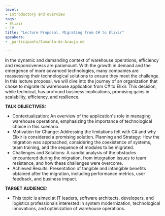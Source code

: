 ```yaml
---
level:
- Introductory and overview
tags:
- Elixir
- C#
title: "Lecture Proposal. Migrating from C# to Elixir"
speakers:
- _participants/Samanta-de-Araujo.md

---
```

In the dynamic and demanding context of warehouse operations, efficiency and responsiveness are paramount. With the growth in demand and the emergence of more advanced technologies, many companies are reassessing their technological solutions to ensure they meet the challenge.
In this lecture proposal, we will dive into the journey of an organization that chose to migrate its warehouse application from C# to Elixir. This decision, while technical, has profound business implications, promising gains in scalability, efficiency, and resilience.

**TALK OBJECTIVES:**

* Contextualization: An overview of the application's role in managing warehouse operations, emphasizing the importance of technological choice in this scenario.
* Motivation for Change: Addressing the limitations felt with C# and why Elixir is considered a promising solution.
Planning and Strategy: How the migration was approached, considering the coexistence of systems, team training, and the sequence of modules to be migrated.
* Challenges and Solutions: A candid analysis of the obstacles encountered during the migration, from integration issues to team resistance, and how these challenges were overcome.
* Achieved Results: Presentation of tangible and intangible benefits obtained after the migration, including performance metrics, user feedback, and business impact.

**TARGET AUDIENCE:**

* This topic is aimed at IT leaders, software architects, developers, and logistics professionals interested in system modernization, technological innovations, and optimization of warehouse operations.
